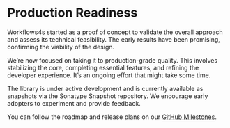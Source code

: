 # Production Readiness

Workflows4s started as a proof of concept to validate the overall approach and assess its technical feasibility. The
early results have been promising, confirming the viability of the design.

We’re now focused on taking it to production-grade quality. This involves stabilizing the core, completing essential
features, and refining the developer experience.
It’s an ongoing effort that might take some time.

The library is under active development and is currently available as snapshots via the Sonatype Snapshot repository. We
encourage early adopters to experiment and provide feedback.

You can follow the roadmap and release plans on
our [GitHub Milestones](https://github.com/business4s/workflows4s/milestones).